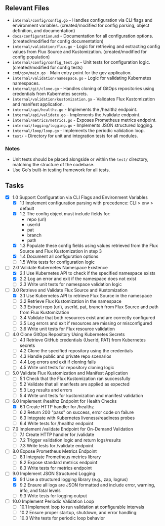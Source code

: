 ## Relevant Files

- `internal/config/config.go` - Handles configuration via CLI flags and environment variables. (created/modified for config parsing, object definition, and documentation)
- `docs/configuration.md` - Documentation for all configuration options. (created/modified for config documentation)
- `internal/validation/flux.go` - Logic for retrieving and extracting config values from Flux Source and Kustomization. (created/modified for config population)
- `internal/config/config_test.go` - Unit tests for configuration logic. (created/modified for config tests)
- `cmd/gov/main.go` - Main entry point for the gov application.
- `internal/validation/namespace.go` - Logic for validating Kubernetes namespaces.
- `internal/git/clone.go` - Handles cloning of GitOps repositories using credentials from Kubernetes secrets.
- `internal/validation/kustomization.go` - Validates Flux Kustomization and manifest application.
- `internal/api/healthz.go` - Implements the /healthz endpoint.
- `internal/api/validate.go` - Implements the /validate endpoint.
- `internal/metrics/metrics.go` - Exposes Prometheus metrics endpoint.
- `internal/logging/logging.go` - Implements JSON structured logging.
- `internal/loop/loop.go` - Implements the periodic validation loop.
- `test/` - Directory for unit and integration tests for all modules.

### Notes

- Unit tests should be placed alongside or within the `test/` directory, matching the structure of the codebase.
- Use Go's built-in testing framework for all tests.

## Tasks

- [x] 1.0 Support Configuration via CLI Flags and Environment Variables
    - [x] 1.1 Implement configuration parsing with precedence: CLI > env > default
    - [x] 1.2 The config object must include fields for:
        - repo (url)
        - userId
        - pat
        - branch
        - path
    - [x] 1.3 Populate these config fields using values retrieved from the Flux Source and Flux Kustomization in step 3
    - [x] 1.4 Document all configuration options
    - [ ] 1.5 Write tests for configuration logic
- [ ] 2.0 Validate Kubernetes Namespace Existence
    - [x] 2.1 Use Kubernetes API to check if the specified namespace exists
    - [x] 2.2 Log an error and exit if the namespace does not exist
    - [ ] 2.3 Write unit tests for namespace validation logic
- [ ] 3.0 Retrieve and Validate Flux Source and Kustomization
    - [x] 3.1 Use Kubernetes API to retrieve Flux Source in the namespace
    - [ ] 3.2 Retrieve Flux Kustomization in the namespace
    - [ ] 3.3 Extract repo (url), userId, pat, branch from Flux Source and path from Flux Kustomization
    - [ ] 3.4 Validate that both resources exist and are correctly configured
    - [ ] 3.5 Log errors and exit if resources are missing or misconfigured
    - [ ] 3.6 Write unit tests for Flux resource validation
- [ ] 4.0 Clone GitOps Repository Using Kubernetes Secrets
    - [ ] 4.1 Retrieve GitHub credentials (UserId, PAT) from Kubernetes secrets
    - [ ] 4.2 Clone the specified repository using the credentials
    - [ ] 4.3 Handle public and private repo scenarios
    - [ ] 4.4 Log errors and exit if cloning fails
    - [ ] 4.5 Write unit tests for repository cloning logic
- [ ] 5.0 Validate Flux Kustomization and Manifest Application
    - [ ] 5.1 Check that the Flux Kustomization ran successfully
    - [ ] 5.2 Validate that all manifests are applied as expected
    - [ ] 5.3 Log results and errors
    - [ ] 5.4 Write unit tests for kustomization and manifest validation
- [ ] 6.0 Implement /healthz Endpoint for Health Checks
    - [x] 6.1 Create HTTP handler for /healthz
    - [ ] 6.2 Return 200 "pass" on success, error code on failure
    - [ ] 6.3 Integrate with Kubernetes liveness/readiness probes
    - [ ] 6.4 Write tests for /healthz endpoint
- [ ] 7.0 Implement /validate Endpoint for On-Demand Validation
    - [ ] 7.1 Create HTTP handler for /validate
    - [ ] 7.2 Trigger validation logic and return logs/results
    - [ ] 7.3 Write tests for /validate endpoint
- [ ] 8.0 Expose Prometheus Metrics Endpoint
    - [ ] 8.1 Integrate Prometheus metrics library
    - [ ] 8.2 Expose standard metrics endpoint
    - [ ] 8.3 Write tests for metrics endpoint
- [ ] 9.0 Implement JSON Structured Logging
    - [x] 9.1 Use a structured logging library (e.g., zap, logrus)
    - [x] 9.2 Ensure all logs are JSON formatted and include error, warning, info, and fatal levels
    - [ ] 9.3 Write tests for logging output
- [ ] 10.0 Implement Periodic Validation Loop
    - [ ] 10.1 Implement loop to run validation at configurable intervals
    - [ ] 10.2 Ensure proper startup, shutdown, and error handling
    - [ ] 10.3 Write tests for periodic loop behavior
